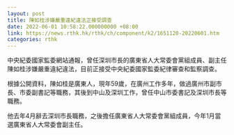 ```yaml
---
layout: post
title: 陳如桂涉嫌嚴重違紀違法正接受調查
date: 2022-06-01 10:58:22.000000000 +08:00
link: https://news.rthk.hk/rthk/ch/component/k2/1651120-20220601.htm
categories: rthk
---
```


中央紀委國家監委網站通報，曾任深圳市長的廣東省人大常委會黨組成員、副主任陳如桂涉嫌嚴重違紀違法，目前正接受中央紀委國家監委紀律審查和監察調查。

根據公開資料，陳如桂是廣東人，現年59歲，在廣州工作多年，做過廣州市副市長、市委副書記等職務，其後到中山及深圳工作，曾任中山市委書記及深圳市長等職務。

他去年4月辭去深圳市長職務，之後擔任廣東省人大常委會黨組成員，今年1月當選廣東省人大常委會副主任。
